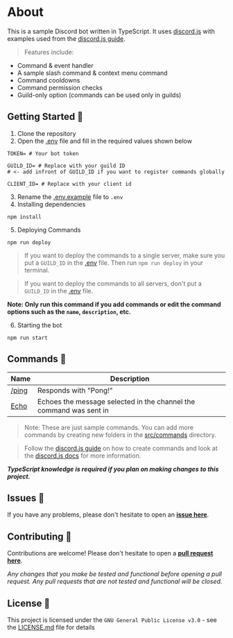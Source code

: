 # About
This is a sample Discord bot written in TypeScript. It uses [discord.js](https://discord.js.org/#/) with examples used from the [discord.js guide](https://discordjs.guide). 
>Features include:
- Command & event handler
- A sample slash command & context menu command
- Command cooldowns
- Command permission checks
- Guild-only option (commands can be used only in guilds)

## Getting Started 🎉
1. Clone the repository
2. Open the [.env](.env.example) file and fill in the required values shown below
```
TOKEN= # Your bot token

GUILD_ID= # Replace with your guild ID
# <- add infront of GUILD_ID if you want to register commands globally

CLIENT_ID= # Replace with your client id
```
3. Rename the [.env.example](.env.example) file to `.env`
4. Installing dependencies
```sh-session
npm install
```
5. Deploying Commands
```sh-session
npm run deploy
```
> If you want to deploy the commands to a single server, make sure you put a `GUILD_ID` in the [.env](.env.example) file.  Then run `npm run deploy` in your terminal. 
 
 > If you want to deploy the commands to all servers, don't put a `GUILD_ID` in the [.env](.env.example) file. 

**Note: Only run this command if you add commands or edit the command options such as the `name`, `description`, etc.**

6. Starting the bot
```sh-session
npm run start
```

## Commands 🤖
Name | Description 
| - | - | 
[/ping](src/commands/general/ping.ts) | Responds with "Pong!"
| [Echo](src/commands/context/echo.ts) | Echoes the message selected in the channel the command was sent in


> Note: These are just sample commands.  You can add more commands by creating new folders in the [src/commands](src/commands) directory. 

> Follow the [discord.js guide](https://discordjs.guide) on how to create commands and look at the [discord.js docs](https://discord.js.org) for more information.

***TypeScript knowledge is required if you plan on making changes to this project.***

## Issues 💭
If you have any problems, please don't hesitate to open an **[issue here](https://github.com/joeyk710/sample-discordjs-bot/issues/new/choose)**.

## Contributing 🙌
Contributions are welcome! Please don't hesitate to open a **[pull request here](https://github.com/joeyk710/sample-discordjs-bot/pulls)**.

*Any changes that you make be tested and functional before opening a pull request. Any pull requests that are not tested and functional will be closed.*

## License 🪪
This project is licensed under the `GNU General Public License v3.0` - see the [LICENSE.md](LICENSE) file for details